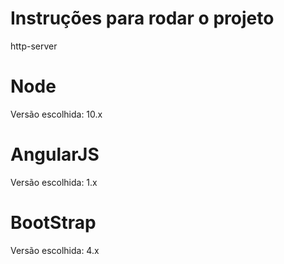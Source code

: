 # Instruções para rodar o projeto
http-server

# Node
Versão escolhida: 10.x

# AngularJS
Versão escolhida: 1.x

# BootStrap
Versão escolhida: 4.x
